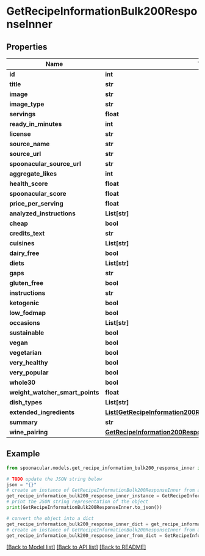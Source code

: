 # GetRecipeInformationBulk200ResponseInner


## Properties

Name | Type | Description | Notes
------------ | ------------- | ------------- | -------------
**id** | **int** |  | 
**title** | **str** |  | 
**image** | **str** |  | 
**image_type** | **str** |  | 
**servings** | **float** |  | 
**ready_in_minutes** | **int** |  | 
**license** | **str** |  | 
**source_name** | **str** |  | 
**source_url** | **str** |  | 
**spoonacular_source_url** | **str** |  | 
**aggregate_likes** | **int** |  | 
**health_score** | **float** |  | 
**spoonacular_score** | **float** |  | 
**price_per_serving** | **float** |  | 
**analyzed_instructions** | **List[str]** |  | 
**cheap** | **bool** |  | 
**credits_text** | **str** |  | 
**cuisines** | **List[str]** |  | 
**dairy_free** | **bool** |  | 
**diets** | **List[str]** |  | 
**gaps** | **str** |  | 
**gluten_free** | **bool** |  | 
**instructions** | **str** |  | 
**ketogenic** | **bool** |  | 
**low_fodmap** | **bool** |  | 
**occasions** | **List[str]** |  | 
**sustainable** | **bool** |  | 
**vegan** | **bool** |  | 
**vegetarian** | **bool** |  | 
**very_healthy** | **bool** |  | 
**very_popular** | **bool** |  | 
**whole30** | **bool** |  | 
**weight_watcher_smart_points** | **float** |  | 
**dish_types** | **List[str]** |  | 
**extended_ingredients** | [**List[GetRecipeInformation200ResponseExtendedIngredientsInner]**](GetRecipeInformation200ResponseExtendedIngredientsInner.md) |  | 
**summary** | **str** |  | 
**wine_pairing** | [**GetRecipeInformation200ResponseWinePairing**](GetRecipeInformation200ResponseWinePairing.md) |  | 

## Example

```python
from spoonacular.models.get_recipe_information_bulk200_response_inner import GetRecipeInformationBulk200ResponseInner

# TODO update the JSON string below
json = "{}"
# create an instance of GetRecipeInformationBulk200ResponseInner from a JSON string
get_recipe_information_bulk200_response_inner_instance = GetRecipeInformationBulk200ResponseInner.from_json(json)
# print the JSON string representation of the object
print(GetRecipeInformationBulk200ResponseInner.to_json())

# convert the object into a dict
get_recipe_information_bulk200_response_inner_dict = get_recipe_information_bulk200_response_inner_instance.to_dict()
# create an instance of GetRecipeInformationBulk200ResponseInner from a dict
get_recipe_information_bulk200_response_inner_from_dict = GetRecipeInformationBulk200ResponseInner.from_dict(get_recipe_information_bulk200_response_inner_dict)
```
[[Back to Model list]](../README.md#documentation-for-models) [[Back to API list]](../README.md#documentation-for-api-endpoints) [[Back to README]](../README.md)


